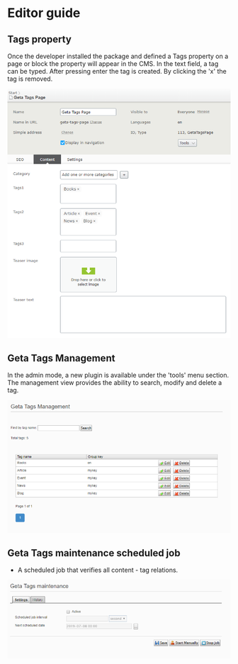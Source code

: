 # Editor guide

## Tags property

Once the developer installed the package and defined a Tags property on a page or block the property will appear in the CMS. In the text field, a tag can be typed. After pressing enter the tag is created. By clicking the 'x' the tag is removed.

![Tags property](images/tags-property.PNG)

## Geta Tags Management

In the admin mode, a new plugin is available under the 'tools' menu section. The management view provides the ability to search, modify and delete a tag.

![Tags management](images/tags-management.PNG)

## Geta Tags maintenance scheduled job

- A scheduled job that verifies all content - tag relations.

![Tags management](images/tags-scheduled-job.PNG)
